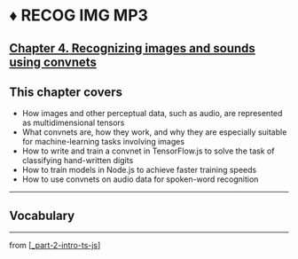# ♦️ RECOG IMG MP3

## [**Chapter 4.** Recognizing images and sounds using convnets](https://livebook.manning.com/book/deep-learning-with-javascript/chapter-4/)

## This chapter covers

- How images and other perceptual data, such as audio, are represented as multidimensional tensors
- What convnets are, how they work, and why they are especially suitable for machine-learning tasks involving images
- How to write and train a convnet in TensorFlow.js to solve the task of classifying hand-written digits
- How to train models in Node.js to achieve faster training speeds
- How to use convnets on audio data for spoken-word recognition

---

## **Vocabulary**

---
from [[_part-2-intro-ts-js]]

[//begin]: # "Autogenerated link references for markdown compatibility"
[_part-2-intro-ts-js]: ../_part-2-intro-ts-js.md "Part 2 Intro TS JS"
[//end]: # "Autogenerated link references"